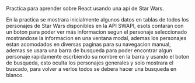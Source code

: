 Practica para aprender sobre React  usando una api de Star Wars.

En la practica se mostrara inicialmente algunos datos en tablas de todos los personajes de Star Wars disponibles en la API SWAPI, esots contaran con un boton para poder ver más informacion segun el personaje seleccionado 
mostrandose la informacion en una ventana modal, ademas los personajes estan acomodados en diversas paginas para su navegacion manual, ademas se usara una barra de busqueda para poder encontrar algun personaje rapidamente
escrbiendo su nombre en la barra y usando el boton de busqueda, esto oculta los personajes generales y solo mostrara el buscado, para volver a verlos todos se debera hacer una busqueda en blanco.
